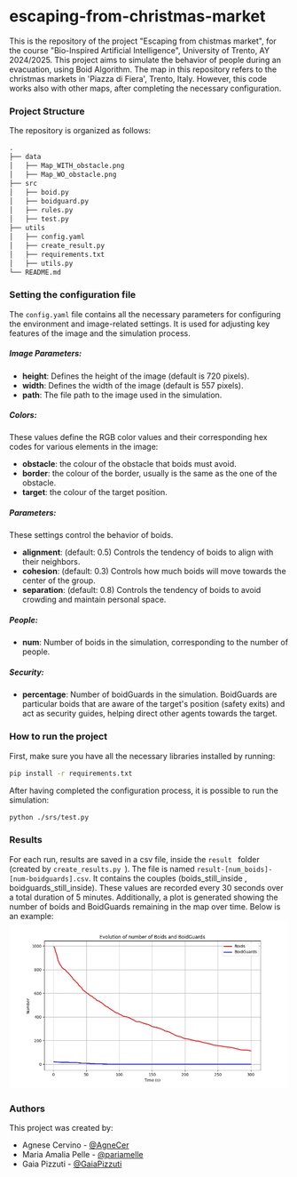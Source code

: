 # escaping-from-christmas-market

This is the repository of the project "Escaping from chistmas market", for the course "Bio-Inspired Artificial Intelligence", University of Trento, AY 2024/2025.
This project aims to simulate the behavior of people during an evacuation, using Boid Algorithm. The map in this repository refers to the christmas markets in 'Piazza di Fiera', Trento, Italy. However, this code works also with other maps, after completing the necessary configuration. 

### Project Structure

The repository is organized as follows:

```
.
├── data
│   ├── Map_WITH_obstacle.png
│   ├── Map_WO_obstacle.png
├── src
│   ├── boid.py
│   ├── boidguard.py
│   ├── rules.py
│   ├── test.py
├── utils
│   ├── config.yaml
│   ├── create_result.py
│   ├── requirements.txt
│   ├── utils.py
└── README.md
```

### Setting the configuration file
The `config.yaml` file contains all the necessary parameters for configuring the environment and image-related settings. It is used for adjusting key features of the image and the simulation process.

##### Image Parameters:

- **height**: Defines the height of the image (default is 720 pixels).
- **width**: Defines the width of the image (default is 557 pixels).
- **path**: The file path to the image used in the simulation. 

##### Colors:
These values define the RGB color values and their corresponding hex codes for various elements in the image:

- **obstacle**: the colour of the obstacle that boids must avoid.
- **border**: the colour of the border, usually is the same as the one of the obstacle.
- **target**: the colour of the target position.

##### Parameters:
These settings control the behavior of boids.
- **alignment**: (default: 0.5) Controls the tendency of boids to align with their neighbors.
- **cohesion**: (default: 0.3) Controls how much boids will move towards the center of the group.
- **separation**: (default: 0.8) Controls the tendency of boids to avoid crowding and maintain personal space.

##### People:
- **num**: Number of boids in the simulation, corresponding to the number of people.

##### Security:
- **percentage**: Number of boidGuards in the simulation. BoidGuards are particular boids that are 
aware of the target's position (safety exits) and act as security guides, helping direct other agents towards the target.

### How to run the project
First, make sure you have all the necessary libraries installed by running:

   ```bash
   pip install -r requirements.txt
   ```


After having completed the configuration process, it is possible to run the simulation:

   ```bash
   python ./srs/test.py 
   ```

### Results
For each run, results are saved in a csv file, inside the  `result ` folder (created by  `create_results.py `).
The file is named  `result-[num_boids]-[num-boidguards].csv`. It contains the couples (boids_still_inside , boidguards_still_inside).
These values are recorded every 30 seconds over a total duration of 5 minutes.
Additionally, a plot is generated showing the number of boids and BoidGuards remaining in the map over time. Below is an example:
![Result plot](readME_plot.jpg)


### Authors
This project was created by:
 - Agnese Cervino - [@AgneCer](https://github.com/AgneCer)
 - Maria Amalia Pelle - [@pariamelle](https://github.com/pariamelle)
 - Gaia Pizzuti - [@GaiaPizzuti](https://github.com/GaiaPizzuti)